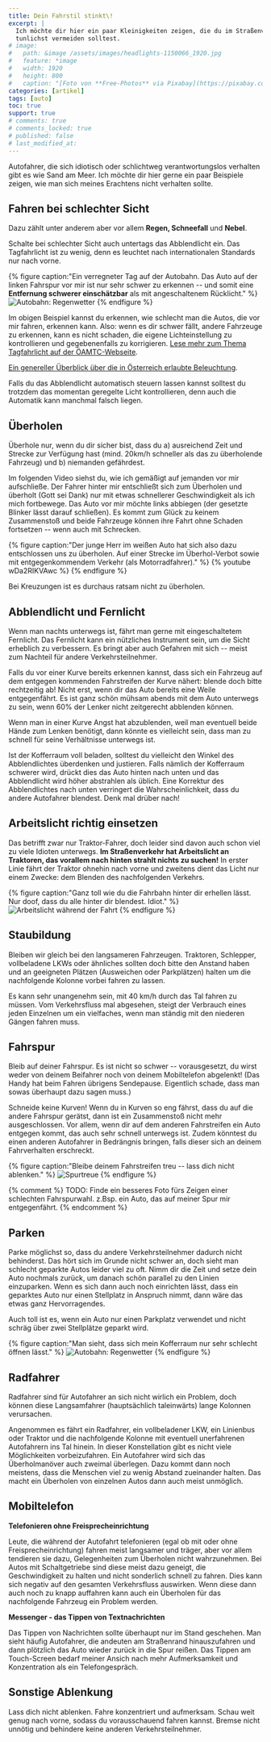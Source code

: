 ```yaml
---
title: Dein Fahrstil stinkt\!
excerpt: |
  Ich möchte dir hier ein paar Kleinigkeiten zeigen, die du im Straßenverkehr
  tunlichst vermeiden solltest.
# image:
#   path: &image /assets/images/headlights-1150066_1920.jpg
#   feature: *image
#   width: 1920
#   height: 800
#   caption: "[Foto von **Free-Photos** via Pixabay](https://pixabay.com/photos/headlights-roads-night-highways-1150066/)"
categories: [artikel]
tags: [auto]
toc: true
support: true
# comments: true
# comments_locked: true
# published: false
# last_modified_at: 
---
```


Autofahrer, die sich idiotisch oder schlichtweg verantwortungslos verhalten
gibt es wie Sand am Meer. Ich möchte dir hier gerne ein paar Beispiele
zeigen, wie man sich meines Erachtens nicht verhalten sollte.

## Fahren bei schlechter Sicht

Dazu zählt unter anderem aber vor allem **Regen, Schneefall** und **Nebel**.

Schalte bei schlechter Sicht auch untertags das Abblendlicht ein. Das
Tagfahrlicht ist zu wenig, denn es leuchtet nach internationalen Standards
nur nach vorne.

{% figure caption:"Ein verregneter Tag auf der Autobahn. Das Auto auf der linken
Fahrspur vor mir ist nur sehr schwer zu erkennen -- und somit eine **Entfernung
schwerer einschätzbar** als mit angeschaltenem Rücklicht." %}
![Autobahn: Regenwetter](/assets/images/regen-autobahn.jpg)
{% endfigure %}

Im obigen Beispiel kannst du erkennen, wie schlecht man die Autos, die vor mir
fahren, erkennen kann. Also: wenn es dir schwer fällt, andere Fahrzeuge zu
erkennen, kann es nicht schaden, die eigene Lichteinstellung zu kontrollieren
und gegebenenfalls zu korrigieren.
[Lese mehr zum Thema Tagfahrlicht auf der ÖAMTC-Webseite](https://www.oeamtc.at/thema/vorschriften-strafen/tagfahrlicht-allein-reicht-bei-schlechter-sicht-nicht-aus-16186036).

[Ein genereller Überblick über die in Österreich erlaubte Beleuchtung](https://www.oeamtc.at/thema/vorschriften-strafen/beleuchtung-rechtlich-licht-an-oder-licht-aus-16183090).

Falls du das Abblendlicht automatisch steuern lassen kannst solltest du trotzdem
das momentan geregelte Licht kontrollieren, denn auch die Automatik kann manchmal
falsch liegen.

## Überholen

Überhole nur, wenn du dir sicher bist, dass du a) ausreichend Zeit und Strecke
zur Verfügung hast (mind. 20km/h schneller als das zu überholende Fahrzeug) und
b) niemanden gefährdest.

Im folgenden Video siehst du, wie ich gemäßigt auf jemanden vor mir aufschließe.
Der Fahrer hinter mir entschließt sich zum Überholen und überholt (Gott sei Dank)
nur mit etwas schnellerer Geschwindigkeit als ich mich fortbewege. Das Auto vor
mir möchte links abbiegen (der gesetzte Blinker lässt darauf schließen). Es
kommt zum Glück zu keinem Zusammenstoß und beide Fahrzeuge können ihre Fahrt
ohne Schaden fortsetzen -- wenn auch mit Schrecken.

{% figure caption:"Der junge Herr im weißen Auto hat sich also dazu entschlossen
uns zu überholen. Auf einer Strecke im Überhol-Verbot sowie mit entgegenkommendem
Verkehr (als Motorradfahrer)." %}
{% youtube wDa2RIKVAwc %}
{% endfigure %}

Bei Kreuzungen ist es durchaus ratsam nicht zu überholen.

## Abblendlicht und Fernlicht

Wenn man nachts unterwegs ist, fährt man gerne mit eingeschaltetem Fernlicht.
Das Fernlicht kann ein nützliches Instrument sein, um die Sicht erheblich zu
verbessern. Es bringt aber auch Gefahren mit sich -- meist zum Nachteil für
andere Verkehrsteilnehmer.

Falls du vor einer Kurve bereits erkennen kannst, dass sich ein Fahrzeug auf dem entgegen kommenden Fahrstreifen der Kurve nähert: blende doch bitte rechtzeitig ab! Nicht erst, wenn dir das Auto bereits eine Weile entgegenfährt. Es ist ganz schön mühsam abends mit dem Auto unterwegs zu sein, wenn 60% der Lenker nicht zeitgerecht abblenden können.

Wenn man in einer Kurve Angst hat abzublenden, weil man eventuell beide Hände zum Lenken benötigt, dann könnte es vielleicht sein, dass man zu schnell für seine Verhältnisse unterwegs ist.

Ist der Kofferraum voll beladen, solltest du vielleicht den Winkel des
Abblendlichtes überdenken und justieren. Falls nämlich der Kofferraum schwerer
wird, drückt dies das Auto hinten nach unten und das Abblendlicht wird höher
abstrahlen als üblich. Eine Korrektur des Abblendlichtes nach unten verringert
die Wahrscheinlichkeit, dass du andere Autofahrer blendest. Denk mal drüber nach!

## Arbeitslicht richtig einsetzen

Das betrifft zwar nur Traktor-Fahrer, doch leider sind davon auch schon viel zu
viele Idioten unterwegs. **Im Straßenverkehr hat Arbeitslicht an Traktoren, das
vorallem nach hinten strahlt nichts zu suchen!** In erster Linie fährt der Traktor
ohnehin nach vorne und zweitens dient das Licht nur einem Zwecke: dem Blenden des
nachfolgenden Verkehrs.

{% figure caption:"Ganz toll wie du die Fahrbahn hinter dir erhellen lässt.
Nur doof, dass du alle hinter dir blendest. Idiot." %}
![Arbeitslicht während der Fahrt](/assets/images/traktor-arbeitslicht.jpg)
{% endfigure %}

## Staubildung

Bleiben wir gleich bei den langsameren Fahrzeugen. Traktoren, Schlepper, vollbeladene
LKWs oder ähnliches sollten doch bitte den Anstand haben und an geeigneten Plätzen
(Ausweichen oder Parkplätzen) halten um die nachfolgende Kolonne vorbei fahren
zu lassen.

Es kann sehr unangenehm sein, mit 40 km/h durch das Tal fahren zu müssen. Vom
Verkehrsfluss mal abgesehen, steigt der Verbrauch eines jeden Einzelnen um ein
vielfaches, wenn man ständig mit den niederen Gängen fahren muss.

## Fahrspur

Bleib auf deiner Fahrspur. Es ist nicht so schwer -- vorausgesetzt, du wirst
weder von deinem Beifahrer noch von deinem Mobiltelefon abgelenkt! (Das Handy
hat beim Fahren übrigens Sendepause. Eigentlich schade, dass man sowas überhaupt
dazu sagen muss.)

Schneide keine Kurven! Wenn du in Kurven so eng fährst, dass du auf die andere
Fahrspur gerätst, dann ist ein Zusammenstoß nicht mehr ausgeschlossen. Vor
allem, wenn dir auf dem anderen Fahrstreifen ein Auto entgegen kommt, das auch
sehr schnell unterwegs ist. Zudem könntest du einen anderen Autofahrer in
Bedrängnis bringen, falls dieser sich an deinem Fahrverhalten erschreckt.

{% figure caption:"Bleibe deinem Fahrstreifen treu -- lass dich nicht ablenken." %}
![Spurtreue](/assets/images/auto-spurtreue.jpg)
{% endfigure %}

{% comment %}
TODO: Finde ein besseres Foto fürs Zeigen einer schlechten Fahrspurwahl. z.Bsp.
ein Auto, das auf meiner Spur mir entgegenfährt.
{% endcomment %}

## Parken

Parke möglichst so, dass du andere Verkehrsteilnehmer dadurch nicht behinderst.
Das hört sich im Grunde nicht schwer an, doch sieht man schlecht geparkte Autos
leider viel zu oft. Nimm dir die Zeit und setze dein Auto nochmals zurück, um
danach schön parallel zu den Linien einzuparken. Wenn es sich dann auch noch
einrichten lässt, dass ein geparktes Auto nur einen Stellplatz in Anspruch nimmt,
dann wäre das etwas ganz Hervorragendes.

Auch
toll ist es, wenn ein Auto nur einen Parkplatz verwendet und nicht schräg über
zwei Stellplätze geparkt wird.

{% figure caption:"Man sieht, dass sich mein Kofferraum nur sehr schlecht
öffnen lässt." %}
![Autobahn: Regenwetter](/assets/images/auto-parken.jpg)
{% endfigure %}

## Radfahrer

Radfahrer sind für Autofahrer an sich nicht wirlich ein Problem, doch können diese
Langsamfahrer (hauptsächlich taleinwärts) lange Kolonnen verursachen.

Angenommen es fährt ein Radfahrer, ein vollbeladener LKW, ein Linienbus oder
Traktor und die nachfolgende Kolonne mit eventuell unerfahrenen Autofahrern ins
Tal hinein. In dieser Konstellation gibt es nicht viele Möglichkeiten vorbeizufahren.
Ein Autofahrer wird sich das Überholmanöver auch zweimal überlegen. Dazu kommt
dann noch meistens, dass die Menschen viel zu wenig Abstand zueinander halten.
Das macht ein Überholen von einzelnen Autos dann auch meist unmöglich.

## Mobiltelefon

**Telefonieren ohne Freisprecheinrichtung**

Leute, die während der Autofahrt telefonieren (egal ob mit oder ohne
Freisprecheinrichtung) fahren meist langsamer und träger, aber vor allem
tendieren sie dazu, Gelegenheiten zum Überholen nicht wahrzunehmen. Bei Autos
mit Schaltgetriebe sind diese meist dazu geneigt, die Geschwindigkeit zu halten
und nicht sonderlich schnell zu fahren. Dies kann sich negativ auf den gesamten
Verkehrsfluss auswirken. Wenn diese dann auch noch zu knapp auffahren kann auch
ein Überholen für das nachfolgende Fahrzeug ein Problem werden.

**Messenger - das Tippen von Textnachrichten**

Das Tippen von Nachrichten sollte überhaupt nur im Stand geschehen. Man sieht
häufig Autofahrer, die andeuten am Straßenrand hinauszufahren und dann plötzlich
das Auto wieder zurück in die Spur reißen. Das Tippen am Touch-Screen bedarf
meiner Ansich nach mehr Aufmerksamkeit und Konzentration als ein
Telefongespräch.

## Sonstige Ablenkung

Lass dich nicht ablenken. Fahre konzentriert und aufmerksam. Schau weit genug
nach vorne, sodass du vorausschauend fahren kannst. Bremse nicht unnötig und
behindere keine anderen Verkehrsteilnehmer.
